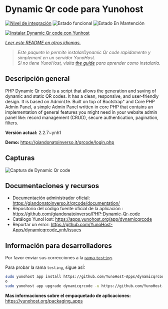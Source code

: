 <!--
Este archivo README esta generado automaticamente<https://github.com/YunoHost/apps/tree/master/tools/readme_generator>
No se debe editar a mano.
-->

# Dynamic Qr code para Yunohost

[![Nivel de integración](https://dash.yunohost.org/integration/dynamicqrcode.svg)](https://ci-apps.yunohost.org/ci/apps/dynamicqrcode/) ![Estado funcional](https://ci-apps.yunohost.org/ci/badges/dynamicqrcode.status.svg) ![Estado En Mantención](https://ci-apps.yunohost.org/ci/badges/dynamicqrcode.maintain.svg)

[![Instalar Dynamic Qr code con Yunhost](https://install-app.yunohost.org/install-with-yunohost.svg)](https://install-app.yunohost.org/?app=dynamicqrcode)

*[Leer este README en otros idiomas.](./ALL_README.md)*

> *Este paquete le permite instalarDynamic Qr code rapidamente y simplement en un servidor YunoHost.*  
> *Si no tiene YunoHost, visita [the guide](https://yunohost.org/install) para aprender como instalarla.*

## Descripción general

PHP Dynamic Qr code is a script that allows the generation and saving of dynamic and static QR codes. It has a clean, responsive, and user-friendly design. It is based on AdminLte. Built on top of Bootstrap" and Core PHP Admin Panel, a simple Admin Panel written in core PHP that contains an implementation of general features you might need in your website admin panel like: record management (CRUD), secure authentication, pagination, filters.

**Versión actual:** 2.2.7~ynh1

**Demo:** <https://giandonatoinverso.it/qrcode/login.php>

## Capturas

![Captura de Dynamic Qr code](./doc/screenshots/screenshot.png)

## Documentaciones y recursos

- Documentación administrador oficial: <https://giandonatoinverso.it/qrcode/documentation/>
- Repositorio del código fuente oficial de la aplicación : <https://github.com/giandonatoinverso/PHP-Dynamic-Qr-code>
- Catálogo YunoHost: <https://apps.yunohost.org/app/dynamicqrcode>
- Reportar un error: <https://github.com/YunoHost-Apps/dynamicqrcode_ynh/issues>

## Información para desarrolladores

Por favor enviar sus correcciones a la [rama `testing`](https://github.com/YunoHost-Apps/dynamicqrcode_ynh/tree/testing).

Para probar la rama `testing`, sigue asÍ:

```bash
sudo yunohost app install https://github.com/YunoHost-Apps/dynamicqrcode_ynh/tree/testing --debug
o
sudo yunohost app upgrade dynamicqrcode -u https://github.com/YunoHost-Apps/dynamicqrcode_ynh/tree/testing --debug
```

**Mas informaciones sobre el empaquetado de aplicaciones:** <https://yunohost.org/packaging_apps>

